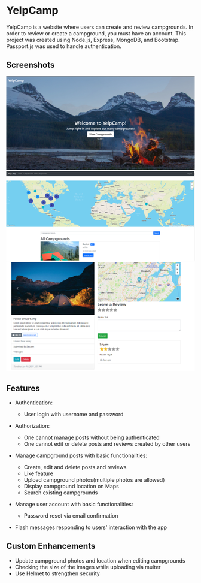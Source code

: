 # YelpCamp

YelpCamp is a website where users can create and review campgrounds. In order to review or create a campground, you must have an account.
This project was created using Node.js, Express, MongoDB, and Bootstrap. Passport.js was used to handle authentication.

## Screenshots

![](public/images/landing.png "Landing Page")
![](public/images/index.png "Index Page")
![](public/images/show.png "Show Page")

## Features

* Authentication:
  * User login with username and password
  
* Authorization:
  * One cannot manage posts without being authenticated
  * One cannot edit or delete posts and reviews created by other users
  
* Manage campground posts with basic functionalities:
  * Create, edit and delete posts and reviews
  * Like feature
  * Upload campground photos(multiple photos are allowed)
  * Display campground location on Maps
  * Search existing campgrounds
  
* Manage user account with basic functionalities:
  * Password reset via email confirmation
  
* Flash messages responding to users' interaction with the app

## Custom Enhancements

* Update campground photos and location when editing campgrounds
* Checking the size of the images while uploading via multer
* Use Helmet to strengthen security

